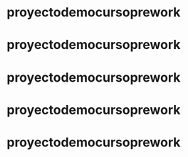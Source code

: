 # proyectodemocursoprework
# proyectodemocursoprework
# proyectodemocursoprework
# proyectodemocursoprework
# proyectodemocursoprework
